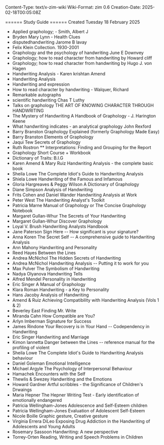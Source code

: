 Content-Type: text/x-zim-wiki
Wiki-Format: zim 0.6
Creation-Date: 2025-02-18T00:05:08Z

====== Study Guide ======
Created Tuesday 18 February 2025

* Applied graphology; - Smith, Albert J
* Bryden Mary Lynn - Health Clues
* disputedhandwriting Jarome B lavay
* Felix Klein Collection. 1930-2001 
* Graphology and the psychology of handwriting June E Downvey
* Graphology; how to read character from handwriting by Howard cliff
* Graphology; how to read character from handwriting by Hugo J. von Hagen
* Handwriting Analysis - Karen krishtan Amend
* Handwriting Analysis
* Handwriting and expression
* How to read character by handwriting - Walquer, Richard
* Remarkable autographs
* scientific handwriting Chas T Luthy
* Talks on graphology THE ART OF KNOWING CHARACTER THROUGH HANDWRITING
* The Mystery of Handwriting A Handbook of Graphology - J. Harington Keene
* What handwriting indicates - an analytical graphology John Rexford
* Barry Branston Graphology Explained (formerly Graphology Made Easy)
* Barry Branston Elements of Graphology
* Jaqui Tew Secrets of Graphology
* Ruth Rostron ** Interpretations: Finding and Grouping for the Report
* Graphology Short Course + Workbook
* Dictionary of Traits: B.I.G
* Karen Amend & Mary Ruiz Handwriting Analysis - the complete basic book
* Sheila Lowe The Complete Idiot's Guide to Handwriting Analysis
* Shiela Lowe Handwriting of the Famous and Infamous
* Gloria Hargreaves & Peggy Wilson A Dictionary of Graphology
* Diane Simpson Analysis of Handwriting
* Frits Cohen and Daniel Wander Handwriting Analysis at Work
* Peter West The Handwriting Analyst's Toolkit
* Patricia Marne Manual of Graphology or The Concise Graphology Notebook
* Margaret Gullan-Whur The Secrets of Your Handwriting 
* Margaret Gullan-Whur Discover Graphology
* Loyal V. Brush Handwriting Analysts Handbook
* Jane Paterson Sign Here -- How significant is your signature?
* Anna Koren The Secret Self -- A comprehensive guide to Handwriting Analysis
* Ann Mahony Handwriting and Personality
* Reed Hayes Between the Lines
* Andrea McNichol The Hidden Secrets of Handwriting 
* Andrea McNichol Handwriting Analysis -- Putting it to work for you
* Max Pulver The Symbolism of Handwriting
* Nadya Olyanova Handwriting Tells
* Alfred Mendel Personality in Handwriting
* Eric Singer A Manual of Graphology
* Klara Roman Handwriting - a Key to Personality
* Hans Jacoby Analysis of Handwriting
* Amend & Ruiz Achieving Compatibility with Handwriting Analysis (Vols 1 & 2)
* Beverley East Finding Mr. Write
* Miranda Cahn How Compatible are You?
* Arlyn Imberman Signature for Success
* James Rindone Your Recovery is in Your Hand -- Codependency in Handwriting
* Eric Singer Handwriting and Marriage
* Kimon Iannetta Danger between the Lines -- reference manual for the profiling of violent
* Sheila Lowe The Complete Idiot's Guide to Handwriting Analysis behaviour
* Daniel Goleman Emotional Intelligence
* Michael Argyle The Psychology of Interpersonal Behaviour
* Hamachek Encounters with the Self
* Thewlis & Swezey Handwriting and the Emotions
* Howard Gardner Artful scribbles - the Significance of Children's Drwaings
* Maria Hepner The Hepner Writing Test - Early identification of emotionally endangered
* Patricia Wellingham-Jones Adolescence and Self-Esteem children
* Patricia Wellingham-Jones Evaluation of Adolescent Self-Esteem
* Nicole Boille Graphic gesture, Creative gesture
* Virginia Errera DiLeo Exposing Drug Addiction in the Handwriting of Adolescents and Young Adults
* Rosemary Sassoon Handwriting: A new perspective
* Torrey-Orten Reading, Writing and Speech Problems in Children
